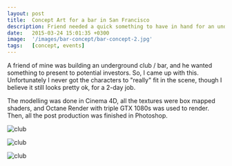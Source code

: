 ```yaml
---
layout: post
title:  Concept Art for a bar in San Francisco
description: Friend needed a quick something to have in hand for an underground club bar on Market Street. 
date:   2015-03-24 15:01:35 +0300
image:  '/images/bar-concept/bar-concept-2.jpg'
tags:   [concept, events]
---
```

A friend of mine was building an underground club / bar, and he wanted something to present to potential investors. So, I came up with this. Unfortunately I never got the characters to "really" fit in the scene, though I believe it still looks pretty ok, for a 2-day job.

The modelling was done in Cinema 4D, all the textures were box mapped shaders, and Octane Render with triple GTX 1080s was used to render. Then, all the post production was finished in Photoshop.

![club]({{site.baseurl}}/images/bar-concept/bar-concept-1.jpg)

![club]({{site.baseurl}}/images/bar-concept/bar-concept-2.jpg)

![club]({{site.baseurl}}/images/bar-concept/bar-concept-3.jpg)


